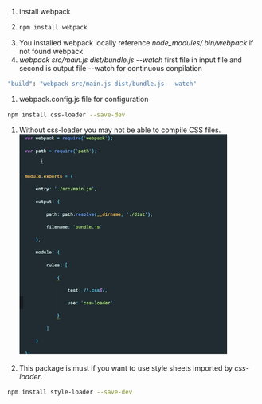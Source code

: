 1. install webpack
1. ```bash
   npm install webpack
   ```
1. You installed webpack locally reference _node_modules/.bin/webpack_ if not found webpack
1. _webpack src/main.js dist/bundle.js --watch_ first file in input file and second is output file --watch for continuous conpilation

```bash
"build": "webpack src/main.js dist/bundle.js --watch"
```

1. webpack.config.js file for configuration

```bash
npm install css-loader --save-dev
```

1. Without css-loader you may not be able to compile CSS files.
   ![](images/webpack1.PNG)

1. This package is must if you want to use style sheets imported by _css-loader_.

```bash
npm install style-loader --save-dev
```
